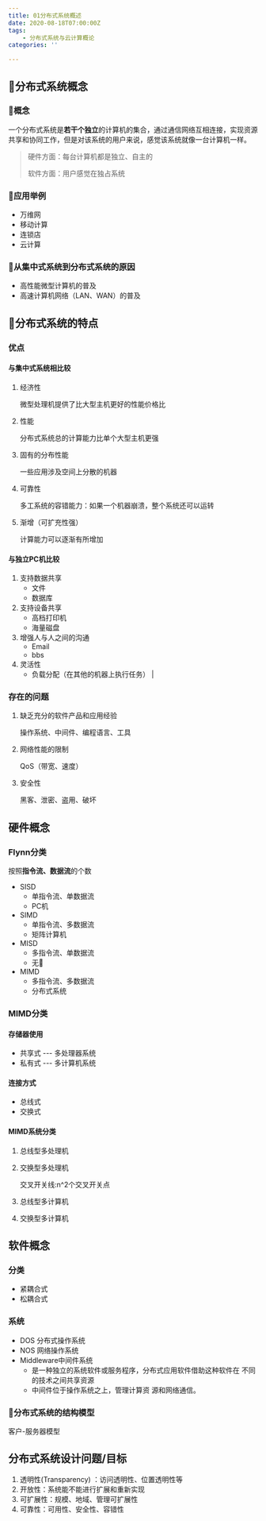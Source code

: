 ```yaml
---
title: 01分布式系统概述
date: 2020-08-18T07:00:00Z
tags:
    - 分布式系统与云计算概论
categories: ''

---
```

## 🌿分布式系统概念

### 🌿概念

一个分布式系统是**若干个独立**的计算机的集合，通过通信网络互相连接，实现资源共享和协同工作，但是对该系统的用户来说，感觉该系统就像一台计算机一样。

> 硬件方面：每台计算机都是独立、自主的
>
> 软件方面：用户感觉在独占系统

### 🌰应用举例

* 万维网
* 移动计算
* 连锁店
* 云计算

### 🌿从集中式系统到分布式系统的原因

* 高性能微型计算机的普及
* 高速计算机网络（LAN、WAN）的普及

## 🌿分布式系统的特点

### 优点

#### 与集中式系统相比较

1. 经济性

   微型处理机提供了比大型主机更好的性能价格比
2. 性能

   分布式系统总的计算能力比单个大型主机更强
3. 固有的分布性能

   一些应用涉及空间上分散的机器
4. 可靠性

   多工系统的容错能力：如果一个机器崩溃，整个系统还可以运转
5. 渐增（可扩充性强）

   计算能力可以逐渐有所增加

#### 与独立PC机比较

1. 支持数据共享
   * 文件
   * 数据库
2. 支持设备共享 
   * 高档打印机
   * 海量磁盘  
3. 增强人与人之间的沟通 
   * Email
   * bbs  
4. 灵活性 
   * 负载分配（在其他的机器上执行任务） |

### 存在的问题

1. 缺乏充分的软件产品和应用经验

   操作系统、中间件、编程语言、工具
2. 网络性能的限制

   QoS（带宽、速度）
3. 安全性

   黑客、泄密、盗用、破坏

## 硬件概念

### Flynn分类

按照**指令流、数据流**的个数

* SISD  
  * 单指令流、单数据流
  * PC机
* SIMD
  * 单指令流、多数据流
  *  矩阵计算机
* MISD 
  * 多指令流、单数据流
  * 无🌰
* MIMD 
  * 多指令流、多数据流
  * 分布式系统

### **MIMD**分类

#### 存储器使用

* 共享式 --- 多处理器系统
* 私有式 --- 多计算机系统

#### 连接方式

* 总线式
* 交换式

#### MIMD系统分类

1. 总线型多处理机
2. 交换型多处理机

   交叉开关线:n^2个交叉开关点
3. 总线型多计算机
4. 交换型多计算机

## 软件概念

### 分类

* 紧耦合式
* 松耦合式

### 系统

* DOS 分布式操作系统
* NOS 网络操作系统
* Middleware中间件系统
  * 是一种独立的系统软件或服务程序，分布式应用软件借助这种软件在 不同的技术之间共享资源
  * 中间件位于操作系统之上，管理计算资 源和网络通信。

### 🌿分布式系统的结构模型

客户-服务器模型

## 分布式系统设计问题/目标

1. 透明性(Transparency) ：访问透明性、位置透明性等
2. 开放性：系统能不能进行扩展和重新实现
3. 可扩展性：规模、地域、管理可扩展性
4. 可靠性：可用性、安全性、容错性